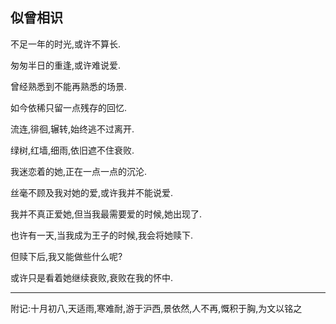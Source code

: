 ## 似曾相识 ##
 
不足一年的时光,或许不算长.

匆匆半日的重逢,或许难说爱.

曾经熟悉到不能再熟悉的场景.

如今依稀只留一点残存的回忆.

流连,徘徊,辗转,始终逃不过离开.

绿树,红墙,细雨,依旧遮不住衰败.
 
我迷恋着的她,正在一点一点的沉沦.

丝毫不顾及我对她的爱,或许我并不能说爱.

我并不真正爱她,但当我最需要爱的时候,她出现了.

也许有一天,当我成为王子的时候,我会将她赎下.

但赎下后,我又能做些什么呢?

或许只是看着她继续衰败,衰败在我的怀中.
 
---
 
附记:十月初八,天适雨,寒难耐,游于沪西,景依然,人不再,慨积于胸,为文以铭之
